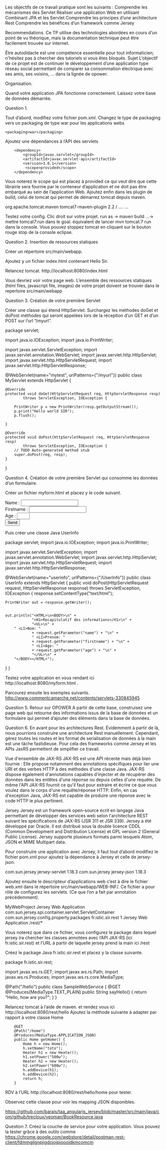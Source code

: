 Les objectifs de ce travail pratique sont les suivants :
Comprendre les mécanismes des Servlet
Réaliser une application  Web en utilisant Combinant JPA et les Servlet
Comprendre les principes d’une architecture Rest
Comprendre les bénéfices d’un framework comme Jersey

Recommendations. Ce TP utilise des technologies abordées en cours d’un point de vu théorique, mais la documentation technique peut être facilement trouvée sur internet.

Être autodidacte est une compétence essentielle pour tout informaticien; n'hésitez pas à chercher des tutoriels si vous êtes bloqués.
Sujet
L’objectif de ce projet est de continuer le développement d’une application type réseau social permettant de comparer sa consommation électrique avec ses amis, ses voisins, … dans la lignée de opower. 

Organisation.

Quand votre application JPA fonctionne correctement. Laissez votre base de données démarrée. 

Question 1.

Tout d’abord, modifiez votre fichier pom.xml. 
Changez le type de packaging vers un packaging de type war pour les applications webs
 	 	
	<packaging>war</packaging>

Ajoutez une dépendances à l’API des servlets
	 	 	
		<dependency>
			<groupId>javax.servlet</groupId>
			<artifactId>javax.servlet-api</artifactId>
			<version>3.0.1</version>
			 <scope>provided</scope>			
		</dependency>

Vous noterez le scope qui est placez à provided ce qui veut dire que cette librairie sera fournie par le conteneur d’application et ne doit pas être embarqué au sein de l’application Web. 
Ajoutez enfin dans les plugin de build, celui de tomcat qui permet de démarrez tomcat depuis maven. 

	 	 	
<build>
		<plugins>
			<!-- * Start of user code for plugins -->
			<plugin>
				<groupId>org.apache.tomcat.maven</groupId>
				<artifactId>tomcat7-maven-plugin</artifactId>
				<version>2.2</version>
				<configuration>
					<path>/</path>
				</configuration>
			</plugin>
			....
		...
	</build>

Testez votre config. Clic droit sur votre projet. run as -> maven build …-> mettre tomcat7:run dans le goal. équivalent de lancer mvn tomcat:7 run dans la console. Vous pouvez stoppez tomcat en cliquant sur le bouton rouge stop de la console eclipse. 


Question 2. Insertion de ressources statiques
 
Créer un répertoire src/main/webapp. 

Ajoutez y un fichier index.html contenant Hello Sir.

Relancez tomcat. 
http://localhost:8080/index.html

Vous devriez voir votre page web. L’ensemble des ressources statiques (html files, javascript file, images) de votre projet doivent se trouver dans le repertoire src/main/webapp

Question 3.  Création de votre première Servlet 

Créer une classe  qui étend HttpServlet. Surchargez les méthodes doGet et doPost méthodes qui seront appelées lors de la réception d’un GET et d’un POST sur l’url “/myurl”.
	 	 	
package servlet;

import java.io.IOException;
import java.io.PrintWriter;

import javax.servlet.ServletException;
import javax.servlet.annotation.WebServlet;
import javax.servlet.http.HttpServlet;
import javax.servlet.http.HttpServletRequest;
import javax.servlet.http.HttpServletResponse;

@WebServlet(name="mytest",
urlPatterns={"/myurl"})
public class MyServlet extends HttpServlet {

	@Override
	protected void doGet(HttpServletRequest req, HttpServletResponse resp)
			throws ServletException, IOException {
			
		PrintWriter p = new PrintWriter(resp.getOutputStream());
		p.print("Hello world SIR");
		p.flush();
		
	}

	@Override
	protected void doPost(HttpServletRequest req, HttpServletResponse resp)
			throws ServletException, IOException {
		// TODO Auto-generated method stub
		super.doPost(req, resp);
	}	
}
		
Question 4. Création de votre première Servlet qui consomme les données d’un formulaire. 

Créer un fichier myform.html et placez y le code suivant. 
<html>
<body>
<FORM Method="POST" Action="/UserInfo">
Name : 		<INPUT type=text size=20 name=name><BR>
Firstname : 	<INPUT type=text size=20 name=firstname><BR>
Age : 		<INPUT type=text size=2 name=age><BR>
		<INPUT type=submit value=Send>
</FORM>
</body>
</html>

Puis créer une classe Java UserInfo 
	 	 	
package servlet;
import java.io.IOException;
import java.io.PrintWriter;

import javax.servlet.ServletException;
import javax.servlet.annotation.WebServlet;
import javax.servlet.http.HttpServlet;
import javax.servlet.http.HttpServletRequest;
import javax.servlet.http.HttpServletResponse;

@WebServlet(name="userinfo",
urlPatterns={"/UserInfo"})
public class UserInfo extends HttpServlet {
public void doPost(HttpServletRequest request,
					HttpServletResponse response)
	 throws ServletException, IOException {
	response.setContentType("text/html");

	PrintWriter out = response.getWriter();

	
	out.println("<HTML>\n<BODY>\n" +
				"<H1>Recapitulatif des informations</H1>\n" +
				"<UL>\n" +			
		" <LI>Nom: "
				+ request.getParameter("name") + "\n" +
				" <LI>Prenom: "
				+ request.getParameter("firstname") + "\n" +
				" <LI>Age: "
				+ request.getParameter("age") + "\n" +
				"</UL>\n" +				
		"</BODY></HTML>");
}
}


Testez votre application en vous rendant ici
http://localhost:8080/myform.html
. 

Parcourez ensuite les exemples suivants. 
http://www.commentcamarche.net/contents/servlets-330845945

Question 5. Retour sur OPOWER
A partir de cette base, construisez une page web qui retourne des informations issus de la base de données et un formulaire qui permet d’ajouter des éléments dans la base de données. 
 
Question 6. En avant pour les architectures Rest.
Évidemment à partir de là, nous pourrions construire une architecture Rest manuellement. Cependant, gérez toutes les routes et les format de serialisation de données à la main est une tâche fastidieuse. 
Pour cela des frameworks comme Jersey et les APIs JaxRS permettent de simplifier ce travail. 


Vue d'ensemble de JAX-RS
JAX-RS est une API récente mais déjà bien fournie : Elle propose notamment des annotations spécifiques pour lier une URI et des verbes HTTP à des méthodes d'une classe Java. JAX-RS dispose également d'annotations capables d'injecter et de récupérer des données dans les entêtes d'une réponse ou depuis celles d'une requête. De même l'API JAX-RS fournit ce qu'il faut pour extraire et écrire ce que vous voulez dans le corps d'une requête/réponse HTTP. Enfin, en cas d'exception Java, JAX-RS est capable de produire une réponse avec le code HTTP le plus pertinent.

Jersey
Jersey est un framework open-source écrit en langage Java permettant de développer des services web selon l'architecture REST suivant les spécifications de JAX-RS (JSR 311 et JSR 339).
Jersey a été développé par Oracle. Il est distribué sous la double licence CDDL (Common Development and Distribution License) et GPL version 2 (General Public License). 
Jersey supporte plusieurs formats parmi lesquels Atom, JSON et MIME Multipart data.

Pour construire une application avec Jersey, il faut tout d’abord modifiez le fichier pom.xml pour ajoutez la dépendance à Jersey et celle de jersey-json. 
	 	 	
<dependency>
	<groupId>com.sun.jersey</groupId>
	<artifactId>jersey-servlet</artifactId>
	<version>1.18.3</version>
</dependency>
	 	 	
<dependency>
	<groupId>com.sun.jersey</groupId>
	<artifactId>jersey-json</artifactId>
	<version>1.18.3</version>
</dependency>


Ajoutez ensuite le descripteur d’applications web c’est à dire le fichier web.xml dans le répertoire src/main/webapp/WEB-INF/. Ce fichier a pour rôle de configurez les servlets. (Ce que l’on a fait par annotation précédemment). 

<web-app xmlns:xsi="http://www.w3.org/2001/XMLSchema-instance"
	xmlns="http://java.sun.com/xml/ns/javaee"
	xsi:schemaLocation="http://java.sun.com/xml/ns/javaee http://java.sun.com/xml/ns/javaee/web-app_3_0.xsd"
	id="WebApp_ID" version="3.0">
	<display-name>MyWebProject</display-name>
	<servlet>
		<servlet-name>Jersey Web Application</servlet-name>
		<servlet-class>com.sun.jersey.spi.container.servlet.ServletContainer</servlet-class>
		<init-param>
			<param-name>com.sun.jersey.config.property.packages</param-name>
			<param-value>
				fr.istic.sir.rest
			 </param-value>
		</init-param>
		<load-on-startup>1</load-on-startup>
	</servlet>
	<servlet-mapping>
		<servlet-name>Jersey Web Application</servlet-name>
		<url-pattern>/rest/*</url-pattern>
	</servlet-mapping>
</web-app>

Vous noterez que dans ce fichier, vous configurez le package dans lequel jersey ira chercher les classes annotées avec l’API JAX-RS (ici fr.istic.sir.rest) et l’URL à partir de laquelle jersey prend la main ici /rest


Créez le package Java fr.istic.sir.rest et placez y la classe suivante. 
	 	 	
package fr.istic.sir.rest;

import javax.ws.rs.GET;
import javax.ws.rs.Path;
import javax.ws.rs.Produces;
import javax.ws.rs.core.MediaType;

@Path("/hello")
public class SampleWebService {
	@GET
	@Produces(MediaType.TEXT_PLAIN)
	public String sayHello() {
		return "Hello, how are you?";
	}
}


Relancez tomcat à l’aide de maven.  et rendez vous ici
http://localhost:8080/rest/hello
Ajoutez la méthode suivante à adapter par rapport à votre classe Home

      	 	 	
		@GET
		@Path("/home")
		@Produces(MediaType.APPLICATION_JSON)
		public Home getHome() {
			Home h = new Home();
			h.setName("toto");
			Heater h1 = new Heater();
			h1.setPower("500w");
			Heater h2 = new Heater();
			h2.setPower("600w");
			h.addDevice(h1);
			h.addDevice(h2);
			return h;
		}

RDV à l’URL http://localhost:8080/rest/hello/home pour tester. 

Observez cette classe pour voir les mapping JSON disponibles.

https://github.com/barais/taa_angularjs_jersey/blob/master/src/main/java/com/github/trecloux/yeoman/BookResource.java


Question 7. Créez la couche de service pour votre application. 
Vous pouvez la tester grâce à des outils comme 
https://chrome.google.com/webstore/detail/postman-rest-client/fdmmgilgnpjigdojojpjoooidkmcomcm